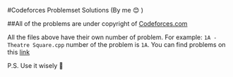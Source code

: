 #Codeforces Problemset Solutions (By me :blush: )

##All of the problems are under copyright of [Codeforces.com](http://codeforces.com)

All the files above have their own number of problem.
For example: `1A - Theatre Square.cpp` number of the problem is `1A`. 
You can find problems on this [link](http://codeforces.com/problemset)

P.S. Use it wisely :gem: